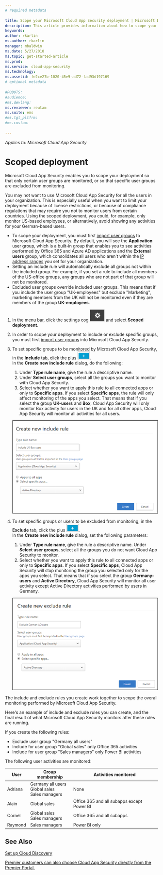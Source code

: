 ```yaml
---
# required metadata

title: Scope your Microsoft Cloud App Security deployment | Microsoft Docs
description: This article provides information about how to scope your Cloud App Security deployment, including and excluding specific users or groups.
keywords:
author: rkarlin
ms.author: rkarlin
manager: mbaldwin
ms.date: 5/27/2018
ms.topic: get-started-article
ms.prod:
ms.service: cloud-app-security
ms.technology:
ms.assetid: fe2ce27b-1020-45e9-ad72-fad93d197169
# optional metadata

#ROBOTS:
#audience:
#ms.devlang:
ms.reviewer: reutam
ms.suite: ems
#ms.tgt_pltfrm:
#ms.custom:

---
```


*Applies to: Microsoft Cloud App Security*


# Scoped deployment <a name="scoped-deployment"></a> 

Microsoft Cloud App Security enables you to scope your deployment so that only certain user groups are monitored, or so that specific user groups are excluded from monitoring.

You may not want to use Microsoft Cloud App Security for all the users in your organization. This is especially useful when you want to limit your deployment because of license restrictions, or because of compliance regulations that may require you not to monitor users from certain countries. Using the scoped deployment, you could, for example, only monitor US-based employees, or alternatively, avoid showing any activities for your German-based users. 

- To scope your deployment, you must first [import user groups](user-groups.md) to Microsoft Cloud App Security. By default, you will see the **Application** user group, which is a built-in group that enables you to see activities performed by Office 365 and Azure AD applications and the **External users** group, which consolidates all users who aren't within the [IP address ranges](ip-tags.md) you set for your organization.
- Setting an include rule will automatically exclude all groups not within the included group. For example, if you set a rule to include all members of the US-office groups, any groups who are not part of that group will not be monitored.
- Excluded user groups override included user groups. This means that if you include the user group "UK-employees" but exclude "Marketing", marketing members from the UK will not be monitored even if they are members of the group **UK-employees**.

1. In the menu bar, click the settings cog ![settings icon](./media/settings-icon.png "settings icon") and select **Scoped deployment**.  

2. In order to scope your deployment to include or exclude specific groups, you must first [import user groups](user-groups.md) into Microsoft Cloud App Security. 

3. To set specific groups to be monitored by Microsoft Cloud App Security, in the **Include** tab, click the plus ![icon](./media/plus-icon.png). <br>In the **Create new include rule** dialog, do the following:

    1. Under **Type rule name**, give the rule a descriptive name.
    2. Under **Select user groups**, select all the groups you want to monitor with Cloud App Security.
    3. Select whether you want to apply this rule to all connected apps or only to **Specific apps**. If you select **Specific apps**, the rule will only affect monitoring of the apps you select. That means that if you select the group **UK-users** and **Box**, Cloud App Security will only monitor Box activity for users in the UK and for all other apps, Cloud App Security will monitor all activities for all users.
     
     ![include rule](./media/include-rule.png)

4. To set specific groups or users to be excluded from monitoring, in the **Exclude** tab, click the plus ![icon](./media/plus-icon.png). <br>In the **Create new include rule** dialog, set the following parameters:

    1. Under **Type rule name**, give the rule a descriptive name.
    Under **Select user groups**, select all the groups you do not want Cloud App Security to monitor.
    2. Select whether you want to apply this rule to all connected apps or only to **Specific apps**. If you select **Specific apps**, Cloud App Security will stop monitoring the group you selected only for the apps you select. That means that if you select the group **Germany-users** and **Active Directory**, Cloud App Security will monitor all user activity except Active Directory activities performed by users in Germany.
    
    ![exclude rule](./media/exclude-rule.png)

The include and exclude rules you create work together to scope the overall monitoring performed by Microsoft Cloud App Security.

Here's an example of include and exclude rules you can create, and the final result of what Microsoft Cloud App Security monitors after these rules are running.

If you create the following rules:

- Exclude user group "Germany all users"
- Include for user group "Global sales" only Office 365 activities
- Include for user group "Sales managers" only Power BI activities

The following user activities are monitored:

|User|Group membership|Activities monitored|
|----|----|----|
|Adriana|Germany all users<br>Global sales<br>Sales managers|None|
|Alain|Global sales|Office 365 and all subapps except Power BI|
|Cornel|Global sales<br>Sales managers|Office 365 and all subapps|
|Raymond|Sales managers|Power BI only|


  
    
## See Also  
[Set up Cloud Discovery](set-up-cloud-discovery.md)   

[Premier customers can also choose Cloud App Security directly from the Premier Portal.](https://premier.microsoft.com/)  
  
  